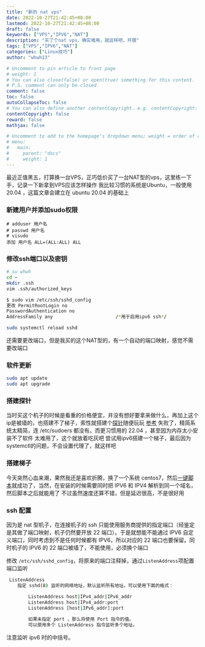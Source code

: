 ```yaml
---
title: "新的 nat vps"
date: 2022-10-27T21:42:45+08:00
lastmod: 2022-10-27T21:42:45+08:00
draft: false
keywords: ["VPS","IPV6","NAT"]
description: "买了个nat vps，确实难用，就这样吧，开摆"
tags: ["VPS","IPV6","NAT"]
categories: ["Linux技巧"]
author: "whwh13"

# Uncomment to pin article to front page
# weight: 1
# You can also close(false) or open(true) something for this content.
# P.S. comment can only be closed
comment: false
toc: false
autoCollapseToc: false
# You can also define another contentCopyright. e.g. contentCopyright: "This is another copyright."
contentCopyright: false
reward: false
mathjax: false

# Uncomment to add to the homepage's dropdown menu; weight = order of article
# menu:
#   main:
#     parent: "docs"
#     weight: 1
---
```

最近正值黑五，打算换一台VPS，正巧低价买了一台NAT型的vps，这里练一下手，记录一下新拿到VPS应该怎样操作
我比较习惯的系统是Ubuntu，一般使用 20.04 ，这篇文章会建立在 ubuntu 20.04 的基础上
<!--more-->

### 新建用户并添加sudo权限

```shell
# adduser 用户名
# passwd 用户名
# visudo
添加 用户名 ALL=(ALL:ALL) ALL
```

### 修改ssh端口以及密钥

```sh
# su whwh
cd ~ 
mkdir .ssh
vim .ssh/authorized_keys

$ sudo vim /etc/ssh/sshd_config
更改 PermitRootLogin no
PasswordAuthentication no
AddressFamily any                       /*用于启用ipv6 ssh*/

sudo systemctl reload sshd
```

还需要更改端口，但是我买的这个NAT型的，有一个自动的端口映射，感觉不需要改端口

### 软件更新

```sh
sudo apt update
sudo apt upgrade
```

### 搭建探针

当时买这个机子的时候是看重的价格便宜，并没有想好要拿来做什么，再加上这个ip是被墙的，也搭建不了梯子，索性就搭建个[探针](https://nezhahq.github.io/)随便玩玩
[参考](https://zhuanlan.zhihu.com/p/337443320)
失败了，精简系统太精简，连 /etc/sudoers 都没有。而更习惯用的 22.04 ，甚至因为内存太小安装不了软件
太难用了，这个就放着吃灰吧
尝试用ipv6搭建一个梯子，最后因为systemctl的问题，不会设置代理了，就这样吧

### 搭建梯子

今天突然心血来潮，果然我还是喜欢折腾，换了一个系统 centos7，然后[一键脚本](https://github.com/233boy/v2ray/wiki/V2Ray一键安装脚本)就成功了，当然，在安装的时候需要同时把 IPV6 和 IPV4 解析到同一个域名，然后脚本之后就能用了
不过虽然速度还算不错，但是延迟很高，不是很好用

### ssh 配置

因为是 nat 型机子，在连接机子的 ssh 只能使用服务商提供的指定端口（经鉴定是其做了端口映射，机子仍然要开放 22 端口）。于是就想能不能通过 IPV6 自定义端口，同时考虑到不是任何时候都有 IPV6，所以对应的 22 端口也要保留。同时机子的 IPV6 的 22 端口被墙了，不能使用，必须换个端口

修改 `/etc/ssh/sshd_config`，将原来的端口注释掉，通过`ListenAddress`项配置端口监听

```sh
 ListenAddress
    指定 sshd(8) 监听的网络地址，默认监听所有地址。可以使用下面的格式：

        ListenAddress host|IPv4_addr|IPv6_addr
        ListenAddress host|IPv4_addr:port
        ListenAddress [host|IPv6_addr]:port
 
        如果未指定 port ，那么将使用 Port 指令的值。
        可以使用多个 ListenAddress 指令监听多个地址。
```

注意监听 ipv6 时的中括号。
